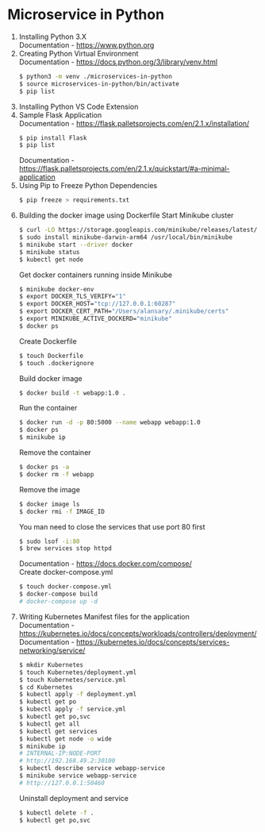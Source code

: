 # Microservice in Python

1. Installing Python 3.X<br/>
Documentation - https://www.python.org
2. Creating Python Virtual Environment<br/>
Documentation - https://docs.python.org/3/library/venv.html
    ```bash
    $ python3 -m venv ./microservices-in-python
    $ source microservices-in-python/bin/activate
    $ pip list
    ```
3. Installing Python VS Code Extension
4. Sample Flask Application<br/>
Documentation - https://flask.palletsprojects.com/en/2.1.x/installation/
    ```bash
    $ pip install Flask
    $ pip list
    ```
    Documentation - https://flask.palletsprojects.com/en/2.1.x/quickstart/#a-minimal-application
5. Using Pip to Freeze Python Dependencies
    ```bash
    $ pip freeze > requirements.txt
    ```
6. Building the docker image using Dockerfile
Start Minikube cluster
    ```bash
    $ curl -LO https://storage.googleapis.com/minikube/releases/latest/minikube-darwin-arm64
    $ sudo install minikube-darwin-arm64 /usr/local/bin/minikube
    $ minikube start --driver docker
    $ minikube status
    $ kubectl get node
    ```
    Get docker containers running inside Minikube
    ```bash
    $ minikube docker-env
    $ export DOCKER_TLS_VERIFY="1"
    $ export DOCKER_HOST="tcp://127.0.0.1:60287"
    $ export DOCKER_CERT_PATH="/Users/alansary/.minikube/certs"
    $ export MINIKUBE_ACTIVE_DOCKERD="minikube"
    $ docker ps
    ```
    Create Dockerfile
    ```bash
    $ touch Dockerfile
    $ touch .dockerignore
    ```
    Build docker image
    ```bash
    $ docker build -t webapp:1.0 .
    ```
    Run the container
    ```bash
    $ docker run -d -p 80:5000 --name webapp webapp:1.0
    $ docker ps
    $ minikube ip
    ```
    Remove the container
    ```bash
    $ docker ps -a
    $ docker rm -f webapp
    ```
    Remove the image
    ```bash
    $ docker image ls
    $ docker rmi -f IMAGE_ID
    ```
    You man need to close the services that use port 80 first
    ```bash
    $ sudo lsof -i:80
    $ brew services stop httpd
    ```
    Documentation - https://docs.docker.com/compose/<br/>
    Create docker-compose.yml
    ```bash
    $ touch docker-compose.yml
    $ docker-compose build
    # docker-compose up -d
    ```
7. Writing Kubernetes Manifest files for the application<br/>
    Documentation - https://kubernetes.io/docs/concepts/workloads/controllers/deployment/<br/>
    Documentation - https://kubernetes.io/docs/concepts/services-networking/service/
    ```bash
    $ mkdir Kubernetes
    $ touch Kubernetes/deployment.yml
    $ touch Kubernetes/service.yml
    $ cd Kubernetes
    $ kubectl apply -f deployment.yml
    $ kubectl get po
    $ kubectl apply -f service.yml
    $ kubectl get po,svc
    $ kubectl get all
    $ kubectl get services
    $ kubectl get node -o wide
    $ minikube ip
    # INTERNAL-IP:NODE-PORT
    # http://192.168.49.2:30100
    $ kubectl describe service webapp-service
    $ minikube service webapp-service
    # http://127.0.0.1:50460
    ```
    Uninstall deployment and service
    ```bash
    $ kubectl delete -f .
    $ kubectl get po,svc
    ```